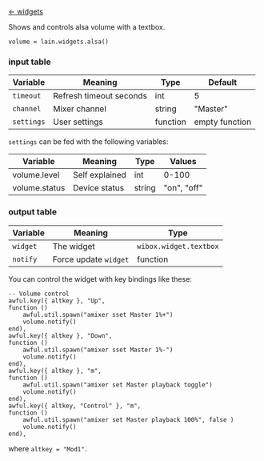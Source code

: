 [<- widgets](https://github.com/copycat-killer/lain/wiki/Widgets)

Shows and controls alsa volume with a textbox.

	volume = lain.widgets.alsa()

### input table

Variable | Meaning | Type | Default
--- | --- | --- | ---
`timeout` | Refresh timeout seconds | int | 5
`channel` | Mixer channel | string | "Master" 
`settings` | User settings | function | empty function

`settings` can be fed with the following variables:

Variable | Meaning | Type | Values
--- | --- | --- | ---
volume.level | Self explained | int | 0-100
volume.status | Device status | string | "on", "off"

### output table

Variable | Meaning | Type
--- | --- | --- 
`widget` | The widget | `wibox.widget.textbox`
`notify` | Force update `widget` | function

You can control the widget with key bindings like these:

    -- Volume control
    awful.key({ altkey }, "Up",
    function ()
        awful.util.spawn("amixer sset Master 1%+")
        volume.notify()
    end),
    awful.key({ altkey }, "Down",
    function ()
        awful.util.spawn("amixer sset Master 1%-")
        volume.notify()
    end),
    awful.key({ altkey }, "m",
    function ()
        awful.util.spawn("amixer set Master playback toggle")
        volume.notify()
    end),
    awful.key({ altkey, "Control" }, "m", 
    function ()
        awful.util.spawn("amixer set Master playback 100%", false )
        volume.notify()
    end),

where `altkey = "Mod1"`.